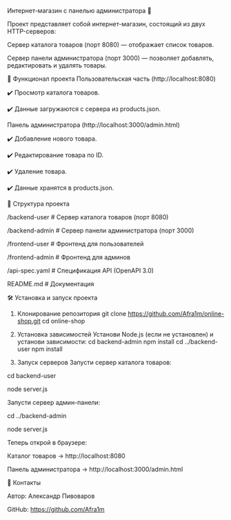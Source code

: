 Интернет-магазин с панелью администратора 🛒

Проект представляет собой интернет-магазин, состоящий из двух HTTP-серверов:

Сервер каталога товаров (порт 8080) — отображает список товаров.

Сервер панели администратора (порт 3000) — позволяет добавлять, редактировать и удалять товары.


🚀 Функционал проекта
Пользовательская часть (http://localhost:8080)

✔️ Просмотр каталога товаров.

✔️ Данные загружаются с сервера из products.json.

Панель администратора (http://localhost:3000/admin.html)

✔️ Добавление нового товара.

✔️ Редактирование товара по ID.

✔️ Удаление товара.

✔️ Данные хранятся в products.json.


📂 Структура проекта

/backend-user      # Сервер каталога товаров (порт 8080)

/backend-admin     # Сервер панели администратора (порт 3000)

/frontend-user     # Фронтенд для пользователей

/frontend-admin    # Фронтенд для админов

/api-spec.yaml     # Спецификация API (OpenAPI 3.0)

README.md          # Документация


🛠️ Установка и запуск проекта
1. Клонирование репозитория
git clone https://github.com/Afra1m/online-shop.git
cd online-shop

2. Установка зависимостей
Установи Node.js (если не установлен) и установи зависимости:
cd backend-admin
npm install
cd ../backend-user
npm install

3. Запуск серверов
Запусти сервер каталога товаров:

  cd backend-user

  node server.js

  Запусти сервер админ-панели:

  cd ../backend-admin

  node server.js

  Теперь открой в браузере:

  Каталог товаров → http://localhost:8080

  Панель администратора → http://localhost:3000/admin.html


📌 Контакты

Автор:  Александр Пивоваров

GitHub: https://github.com/Afra1m

